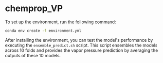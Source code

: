 # chemprop_VP

To set up the environment, run the following command:
```sh
conda env create -f environment.yml
```

After installing the environment, you can test the model's performance by executing the `ensemble_predict.sh` script. This script ensembles the models across 10 folds and provides the vapor pressure prediction by averaging the outputs of these 10 models.